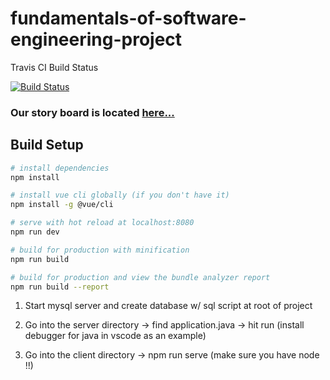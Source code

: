 # fundamentals-of-software-engineering-project

Travis CI Build Status

[![Build Status](https://travis-ci.org/MMShep97/fundamentals-of-software-engineering-project.svg?branch=master)](https://travis-ci.org/MMShep97/fundamentals-of-software-engineering-project)

### Our story board is located [here...](https://github.com/MMShep97/fundamentals-of-software-engineering-project/projects/1)

## Build Setup

``` bash
# install dependencies
npm install

# install vue cli globally (if you don't have it)
npm install -g @vue/cli

# serve with hot reload at localhost:8080
npm run dev

# build for production with minification
npm run build

# build for production and view the bundle analyzer report
npm run build --report
```
1. Start mysql server and create database w/ sql script at root of project

2. Go into the server directory -> find application.java -> hit run (install debugger for java in vscode as an example)

3. Go into the client directory -> npm run serve (make sure you have node !!)
